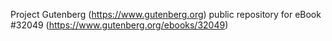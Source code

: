 Project Gutenberg (https://www.gutenberg.org) public repository for eBook #32049 (https://www.gutenberg.org/ebooks/32049)

